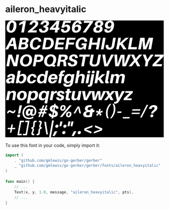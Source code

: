 # aileron_heavyitalic

![aileron_heavyitalic](aileron_heavyitalic.png)

To use this font in your code, simply import it:

```go
import (
	. "github.com/gmlewis/go-gerber/gerber"
	_ "github.com/gmlewis/go-gerber/gerber/fonts/aileron_heavyitalic"
)

func main() {
	// ...
	Text(x, y, 1.0, message, "aileron_heavyitalic", pts),
	// ...
}
```
